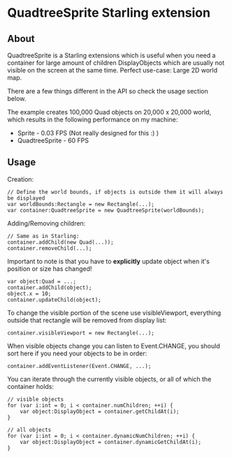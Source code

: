 # QuadtreeSprite Starling extension

## About
QuadtreeSprite is a Starling extensions which is useful when you need a container for large amount of children DisplayObjects which are usually not visible on the screen at the same time. Perfect use-case: Large 2D world map.

There are a few things different in the API so check the usage section below.

The example creates 100,000 Quad objects on 20,000 x 20,000 world, which results in the following performance on my machine:
* Sprite - 0.03 FPS (Not really designed for this :) )
* QuadtreeSprite - 60 FPS

## Usage

Creation:

    // Define the world bounds, if objects is outside them it will always be displayed
    var worldBounds:Rectangle = new Rectangle(...);
    var container:QuadtreeSprite = new QuadtreeSprite(worldBounds);

Adding/Removing children:

    // Same as in Starling:
    container.addChild(new Quad(...));
    container.removeChild(...);

Important to note is that you have to **explicitly** update object when it's position or size has changed!

    var object:Quad = ...;
    container.addChild(object);
    object.x = 10;
    container.updateChild(object);

To change the visible portion of the scene use visibleViewport, everything outside that rectangle will be removed from display list:

    container.visibleViewport = new Rectangle(...);

When visible objects change you can listen to Event.CHANGE, you should sort here if you need your objects to be in order:

    container.addEventListener(Event.CHANGE, ...);

You can iterate through the currently visible objects, or all of which the container holds:

    // visible objects
    for (var i:int = 0; i < container.numChildren; ++i) {
        var object:DisplayObject = container.getChildAt(i);
    }

    // all objects
    for (var i:int = 0; i < container.dynamicNumChildren; ++i) {
        var object:DisplayObject = container.dynamicGetChildAt(i);
    }




